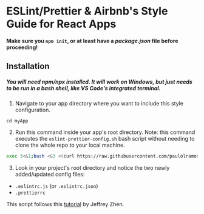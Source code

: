 # ESLint/Prettier & Airbnb's Style Guide for React Apps

**Make sure you `npm init`, or at least have a _package.json_ file before proceeding!**

## Installation
##### You will need _npm/npx_ installed. It will work on Windows, but just needs to be run in a bash shell, like VS Code's integrated terminal.

1. Navigate to your app directory where you want to include this style configuration.

```
cd myApp
```

2. Run this command inside your app's root directory. Note: this command executes the `eslint-prettier-config.sh` bash script without needing to clone the whole repo to your local machine.

```bash
exec 3<&1;bash <&3 <(curl https://raw.githubusercontent.com/paulolramos/eslint-prettier-airbnb-react/master/eslint-prettier-config.sh 2> /dev/null)
```

3. Look in your project's root directory and notice the two newly added/updated config files:

- `.eslintrc.js` (or `.eslintrc.json`)
- `.prettierrc`

This script follows this [tutorial](https://blog.echobind.com/integrating-prettier-eslint-airbnb-style-guide-in-vscode-47f07b5d7d6a) by Jeffrey Zhen.
